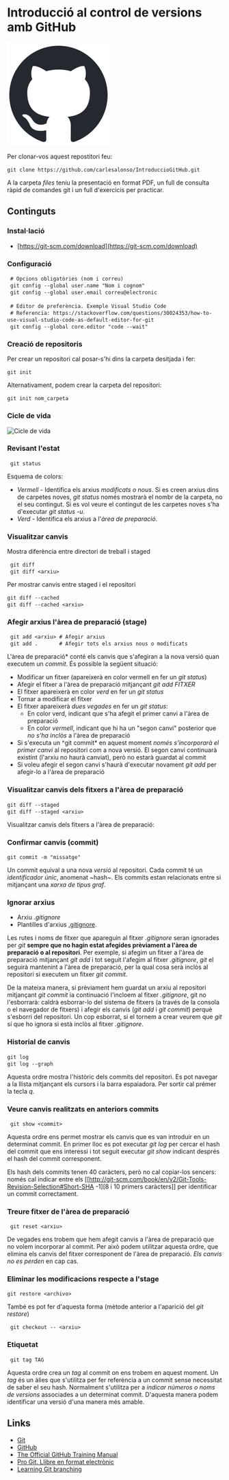 # Introducció al control de versions amb GitHub

![GitHub Logo](/img/github-mark.png)

Per clonar-vos aquest repostitori feu:

```code
git clone https://github.com/carlesalonso/IntroduccioGitHub.git
```

A la carpeta *files* teniu la presentació en format PDF, un full de consulta ràpid de comandes git i un full d'exercicis per practicar.

## Continguts
### Instal·lació
 - [https://git-scm.com/download](https://git-scm.com/download)

### Configuració
  ```
   # Opcions obligatòries (nom i correu)
   git config --global user.name "Nom i cognom"
   git config --global user.email correu@electronic

   # Editor de preferència. Exemple Visual Studio Code
   # Referencia: https://stackoverflow.com/questions/30024353/how-to-use-visual-studio-code-as-default-editor-for-git
   git config --global core.editor "code --wait"
```

### Creació de repositoris
Per crear un repositori cal posar-s'hi dins la carpeta desitjada i fer:
 ```
 git init
 ```

Alternativament, podem crear la carpeta del repositori:
 ```
 git init nom_carpeta
```

### Cicle de vida
![Cicle de vida](https://git-scm.com/book/en/v2/images/lifecycle.png)

### Revisant l'estat
```
 git status
```

 Esquema de colors:
 - *Vermell* - Identifica els arxius *modificats o nous*. Si es creen arxius dins de carpetes noves, *git status* només mostrarà el nombr de la carpeta, no el seu contingut. Si es vol veure el contingut de les carpetes noves s'ha d'executar *git status -u*.
 - *Verd* - Identifica els arxius a l'*àrea de preparació*.

### Visualitzar canvis
 Mostra diferència entre directori de treball i staged
```
 git diff
 git diff <arxiu>
```

Per mostrar canvis entre staged i el repositori
 ```
 git diff --cached
 git diff --cached <arxiu>
```
  
### Afegir arxius l'àrea de preparació (stage)
```
 git add <arxiu> # Afegir arxius
 git add .       # Afegir tots els arxius nous o modificats
```

 L'àrea de preparació* conté els canvis que s'afegiran a la nova versió quan executem un *commit*. És possible la següent situació:
- Modificar un fitxer (apareixerà en color vermell en fer un *git status*)
 - Afegir el fitxer a l'àrea de preparació mitjançant *git add FITXER*
 - El fitxer apareixerà en color *verd* en fer un *git status*
 - Tornar a modificar el fitxer
 - El fitxer apareixerà *dues vegades* en fer un *git status*:
   - En color verd, indicant que s'ha afegit el primer canvi a l'àrea de preparació
   - En color *vermell*, indicant que hi ha un "segon canvi" posterior que *no s'ha inclòs* a l'àrea de preparació
 - Si s'executa un ^git commit* en aquest moment *només s'incorporarà el primer canvi* al repositori com a nova versió. El segon canvi continuarà existint (l'arxiu no haurà canviat), però no estarà guardat al commit
 - Si voleu afegir el segon canvi s'haurà d'executar novament *git add* per afegir-lo a l'àrea de preparació
 
### Visualitzar canvis dels fitxers a l'àrea de preparació
 ```
 git diff --staged
 git diff --staged <arxiu>
```

Visualitzar canvis dels fitxers a l'àrea de preparació:

### Confirmar canvis (commit)
 ```
 git commit -m "missatge"
 ```

Un commit equival a una nova *versió* al repositori. Cada commit té un *identificador únic*, anomenat ~hash~. Els commits estan relacionats entre si mitjançant una *xarxa de tipus graf*.

### Ignorar arxius
 - Arxiu *.gitignore*
 - Plantilles d'arxius [.gitignore](https://github.com/github/gitignore).

Les rutes i noms de fitxer que apareguin al fitxer *.gitignore* seran ignorades per *git* **sempre que no hagin estat afegides prèviament a l'àrea de preparació o al repositori**. Per exemple, si afegim un fitxer a l'àrea de preparació mitjançant *git add* i tot seguit l'afegim al fitxer *.gitignore*, *git* el seguirà mantenint a l'àrea de preparació, per la qual cosa serà inclòs al repositori si executem un fitxer *git commit*.

De la mateixa manera, si prèviament hem guardat un arxiu al repositori mitjançant *git commit* ia continuació l'incloem al fitxer *.gitignore*, git no l'esborrarà: caldrà esborrar-lo del sistema de fitxers (a través de la consola o el navegador de fitxers) i afegir els canvis (*git add* i *git commit*) perquè s'esborri del repositori. Un cop esborrat, si el tornem a crear veurem que *git* sí que ho ignora si està inclòs al fitxer *.gitignore*.

### Historial de canvis
 ```
 git log
 git log --graph
 ```

Aquesta ordre mostra l'històric dels commits del repositori. Es pot navegar a la llista mitjançant els cursors i la barra espaiadora. Per sortir cal prémer la tecla *q*.

### Veure canvis realitzats en anteriors commits
```
 git show <commit>
```
Aquesta ordre ens permet mostrar els canvis que es van introduir en un determinat commit. En primer lloc es pot executar *git log* per cercar el hash del commit que ens interessi i tot seguit executar *git show* indicant després el hash del commit corresponent.

Els hash dels commits tenen 40 caràcters, però no cal copiar-los sencers: només cal indicar entre els [[http://git-scm.com/book/en/v2/Git-Tools-Revision-Selection#Short-SHA -1][8 i 10 primers caràcters]] per identificar un commit correctament.

### Treure fitxer de l'àrea de preparació
```
 git reset <arxiu>
```

De vegades ens trobem que hem afegit canvis a l'àrea de preparació que no volem incorporar al commit. Per això podem utilitzar aquesta ordre, que elimina els canvis del fitxer corresponent de l'àrea de preparació. *Els canvis no es perden* en cap cas.

### Eliminar les modificacions respecte a l'stage
 ```
 git restore <archivo>
```
També es pot fer d'aquesta forma (mètode anterior a l'aparició del *git restore*) 
```
 git checkout -- <arxiu>
 ```
 
### Etiquetat
```
 git tag TAG
 ```

Aquesta ordre crea un *tag* al commit on ens trobem en aquest moment. Un *tag* és un àlies que s'utilitza per fer referència a un commit sense necessitat de saber el seu hash. Normalment s'utilitza per a *indicar números o noms de versions* associades a un determinat commit. D'aquesta manera podem identificar una versió d'una manera més amable.

## Links

- [Git](https://git-scm.com)
- [GitHub](https://github.com)
- [The Official GitHub Training Manual](https://githubtraining.github.io/training-manual/#/)
- [Pro Git. Llibre en format electrònic](https://git-scm.com/book/es/v2)
- [Learning Git branching](https://learngitbranching.js.org/?locale=es_ES)
